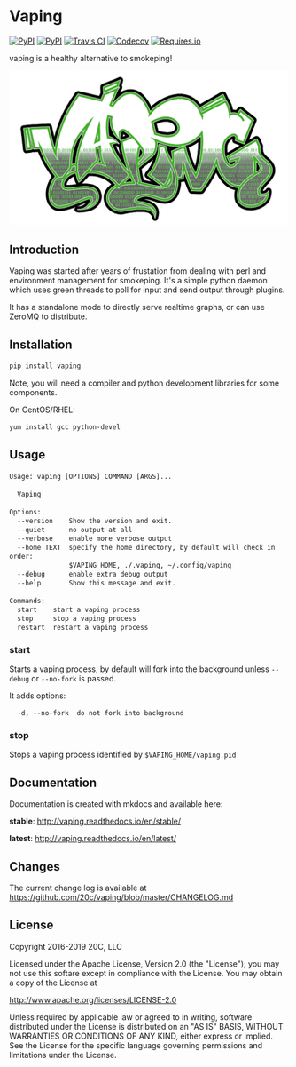 
# Vaping

[![PyPI](https://img.shields.io/pypi/v/vaping.svg?maxAge=3600)](https://pypi.python.org/pypi/vaping)
[![PyPI](https://img.shields.io/pypi/pyversions/vaping.svg?maxAge=3600)](https://pypi.python.org/pypi/vaping)
[![Travis CI](https://img.shields.io/travis/20c/vaping.svg?maxAge=3600)](https://travis-ci.org/20c/vaping)
[![Codecov](https://img.shields.io/codecov/c/github/20c/vaping/master.svg?maxAge=3600)](https://codecov.io/github/20c/vaping)
[![Requires.io](https://img.shields.io/requires/github/20c/vaping.svg?maxAge=3600)](https://requires.io/github/20c/vaping/requirements)

vaping is a healthy alternative to smokeping!

![Vaping](https://raw.githubusercontent.com/20c/vaping/master/docs/img/vaping.png)

## Introduction

Vaping was started after years of frustation from dealing with perl and
environment management for smokeping. It's a simple python daemon which uses
green threads to poll for input and send output through plugins.

It has a standalone mode to directly serve realtime graphs, or can use ZeroMQ
to distribute.


## Installation

```sh
pip install vaping
```

Note, you will need a compiler and python development libraries for some components.

On CentOS/RHEL:

```sh
yum install gcc python-devel
```


## Usage

```
Usage: vaping [OPTIONS] COMMAND [ARGS]...

  Vaping

Options:
  --version    Show the version and exit.
  --quiet      no output at all
  --verbose    enable more verbose output
  --home TEXT  specify the home directory, by default will check in order:
               $VAPING_HOME, ./.vaping, ~/.config/vaping
  --debug      enable extra debug output
  --help       Show this message and exit.

Commands:
  start    start a vaping process
  stop     stop a vaping process
  restart  restart a vaping process
```


### start

Starts a vaping process, by default will fork into the background unless
`--debug` or `--no-fork` is passed.

It adds options:

```
  -d, --no-fork  do not fork into background
```


### stop

Stops a vaping process identified by `$VAPING_HOME/vaping.pid`


## Documentation

Documentation is created with mkdocs and available here:

**stable**: <http://vaping.readthedocs.io/en/stable/>

**latest**: <http://vaping.readthedocs.io/en/latest/>


## Changes

The current change log is available at <https://github.com/20c/vaping/blob/master/CHANGELOG.md>


## License

Copyright 2016-2019 20C, LLC

Licensed under the Apache License, Version 2.0 (the "License");
you may not use this softare except in compliance with the License.
You may obtain a copy of the License at

   http://www.apache.org/licenses/LICENSE-2.0

Unless required by applicable law or agreed to in writing, software
distributed under the License is distributed on an "AS IS" BASIS,
WITHOUT WARRANTIES OR CONDITIONS OF ANY KIND, either express or implied.
See the License for the specific language governing permissions and
limitations under the License.

